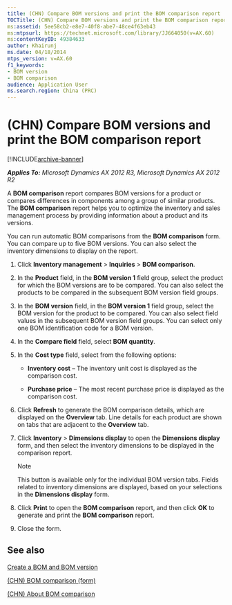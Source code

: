 ```yaml
---
title: (CHN) Compare BOM versions and print the BOM comparison report
TOCTitle: (CHN) Compare BOM versions and print the BOM comparison report
ms:assetid: 5ee58cb2-e8e7-40f8-abe7-48ce4f63eb43
ms:mtpsurl: https://technet.microsoft.com/library/JJ664050(v=AX.60)
ms:contentKeyID: 49384633
author: Khairunj
ms.date: 04/18/2014
mtps_version: v=AX.60
f1_keywords:
- BOM version
- BOM comparison
audience: Application User
ms.search.region: China (PRC)
---
```


# (CHN) Compare BOM versions and print the BOM comparison report 


[!INCLUDE[archive-banner](includes/archive-banner.md)]


_**Applies To:** Microsoft Dynamics AX 2012 R3, Microsoft Dynamics AX 2012 R2_

A **BOM comparison** report compares BOM versions for a product or compares differences in components among a group of similar products. The **BOM comparison** report helps you to optimize the inventory and sales management process by providing information about a product and its versions.

You can run automatic BOM comparisons from the **BOM comparison** form. You can compare up to five BOM versions. You can also select the inventory dimensions to display on the report.

1.  Click **Inventory management** \> **Inquiries** \> **BOM comparison**.

2.  In the **Product** field, in the **BOM version 1** field group, select the product for which the BOM versions are to be compared. You can also select the products to be compared in the subsequent BOM version field groups.

3.  In the **BOM version** field, in the **BOM version 1** field group, select the BOM version for the product to be compared. You can also select field values in the subsequent BOM version field groups. You can select only one BOM identification code for a BOM version.

4.  In the **Compare field** field, select **BOM quantity**.

5.  In the **Cost type** field, select from the following options:
    
      - **Inventory cost** – The inventory unit cost is displayed as the comparison cost.
    
      - **Purchase price** – The most recent purchase price is displayed as the comparison cost.

6.  Click **Refresh** to generate the BOM comparison details, which are displayed on the **Overview** tab. Line details for each product are shown on tabs that are adjacent to the **Overview** tab.

7.  Click **Inventory** \> **Dimensions display** to open the **Dimensions display** form, and then select the inventory dimensions to be displayed in the comparison report.
    

    > [!NOTE]
    > <P>This button is available only for the individual BOM version tabs. Fields related to inventory dimensions are displayed, based on your selections in the <STRONG>Dimensions display</STRONG> form.</P>



8.  Click **Print** to open the **BOM comparison** report, and then click **OK** to generate and print the **BOM comparison** report.

9.  Close the form.

## See also

[Create a BOM and BOM version](create-a-bom-and-bom-version.md)

[(CHN) BOM comparison (form)](https://technet.microsoft.com/library/jj664075\(v=ax.60\))

[(CHN) About BOM comparison](chn-about-bom-comparison.md)

  


